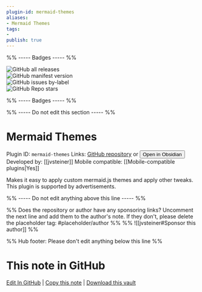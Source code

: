 ```yaml
---
plugin-id: mermaid-themes
aliases:
- Mermaid Themes
tags: 
- 
publish: true
---
```


%% ----- Badges ----- %%

![GitHub all releases](https://img.shields.io/github/downloads/jvsteiner/mermaid-themes/total?color=573E7A&logo=github&style=for-the-badge)   
![GitHub manifest version](https://img.shields.io/github/manifest-json/v/jvsteiner/mermaid-themes?color=573E7A&logo=github&style=for-the-badge)   
![GitHub issues by-label](https://img.shields.io/github/issues/jvsteiner/mermaid-themes/help%20wanted?color=573E7A&logo=github&style=for-the-badge)   
![GitHub Repo stars](https://img.shields.io/github/stars/jvsteiner/mermaid-themes?color=573E7A&logo=github&style=for-the-badge)

%% ----- Badges ----- %%

%% ----- Do not edit this section ----- %%

# Mermaid Themes

Plugin ID: `mermaid-themes`
Links: [GitHub repository](https://github.com/jvsteiner/mermaid-themes) or [<button id=HH>Open in Obsidian</button>](obsidian://show-plugin?id=mermaid-themes)
Developed by: [[jvsteiner]]
Mobile compatible: [[Mobile-compatible plugins|Yes]]

Makes it easy to apply custom mermaid.js themes and apply other tweaks. This plugin is supported by advertisements.

%% ----- Do not edit anything above this line ----- %% 

%% Does the repository or author have any sponsoring links? Uncomment the next line and add them to the author's note. If they don't, please delete the placeholder tag: #placeholder/author %%
%% ![[jvsteiner#Sponsor this author]] %%

%% Hub footer: Please don't edit anything below this line %%

# This note in GitHub

<span class="git-footer">[Edit In GitHub](https://github.dev/obsidian-community/obsidian-hub/blob/main/02%20-%20Community%20Expansions/02.05%20All%20Community%20Expansions/Plugins/mermaid-themes.md "git-hub-edit-note") | [Copy this note](https://raw.githubusercontent.com/obsidian-community/obsidian-hub/main/02%20-%20Community%20Expansions/02.05%20All%20Community%20Expansions/Plugins/mermaid-themes.md "git-hub-copy-note") | [Download this vault](https://github.com/obsidian-community/obsidian-hub/archive/refs/heads/main.zip "git-hub-download-vault") </span>
